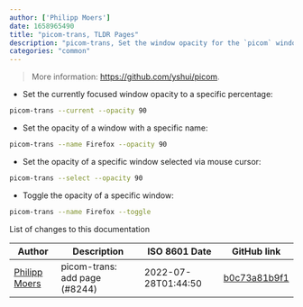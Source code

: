 ```yaml
---
author: ['Philipp Moers']
date: 1658965490
title: "picom-trans, TLDR Pages"
description: "picom-trans, Set the window opacity for the `picom` window compositor."
categories: "common"
---
```

> More information: <https://github.com/yshui/picom>.

- Set the currently focused window opacity to a specific percentage:

```bash
picom-trans --current --opacity 90
```

- Set the opacity of a window with a specific name:

```bash
picom-trans --name Firefox --opacity 90
```

- Set the opacity of a specific window selected via mouse cursor:

```bash
picom-trans --select --opacity 90
```

- Toggle the opacity of a specific window:

```bash
picom-trans --name Firefox --toggle
```
List of changes to this documentation


Author | Description | ISO 8601 Date | GitHub link
------|-----|-----|-----
[Philipp Moers](mailto:soziflip+github@gmail.com) | picom-trans: add page (#8244) | 2022-07-28T01:44:50 | [b0c73a81b9f1](https://github.com/tldr-pages/tldr/commit/b0c73a81b9f1071aa545cfcec0a58d50a0658ba6)

